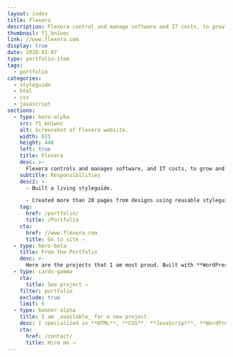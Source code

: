 ```yaml
---
layout: index
title: Flexera
description: Flexera control and manage software and IT costs, to grow and protect your business.
thumbnail: f1_bn1woc
link: //www.flexera.com
display: true
date: 2020-01-07
type: portfolio-item
tags:
  - portfolio
categories:
  - styleguide
  - html
  - css
  - javascript
sections:
  - type: hero-alpha
    src: f1_bn1woc
    alt: Screenshot of Flexera website.
    width: 815
    height: 448
    left: true
    title: Flexera
    desc: >-
      Flexera controls and manages software, and IT costs, to grow and protect your business. The website runs on Adobe Experience Manager.
    subtitle: Responsibilities
    desc2: >-
      - Built a living styleguide.

      - Created more than 20 pages from designs using reusable styleguide components.
    tag:
      href: /portfolio/
      title: /Portfolio
    cta:
      href: //www.flexera.com
      title: Go to site ⇢
  - type: hero-beta
    title: From the Portfolio
    desc: >-
      Here are the projects that I am most proud. Built with **WordPress**, **Shopify**, **Jekyll**, and **Hugo**, among others.
  - type: cards-gamma
    cta:
      title: See project ⇢
    filter: portfolio
    exclude: true
    limit: 6
  - type: banner-alpha
    title: I am _available_ for a new project.
    desc: I specialized in **HTML**, **CSS**, **JavaScript**, **WordPress**, **Shopify**, and **JAMstack** technologies.
    cta:
      href: /contact/
      title: Hire me ⇢
---
```

